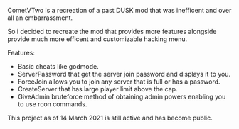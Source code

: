 CometVTwo is a recreation of a past DUSK mod that was inefficent and over all an embarrassment.

So i decided to recreate the mod that provides more features alongside provide much more efficent and customizable hacking menu.

Features:
- Basic cheats like godmode.
- ServerPassword that get the server join password and displays it to you.
- ForceJoin allows you to join any server that is full or has a password.
- CreateServer that has large player limit above the cap.
- GiveAdmin bruteforce method of obtaining admin powers enabling you to use rcon commands.

This project as of 14 March 2021 is still active and has become public.
